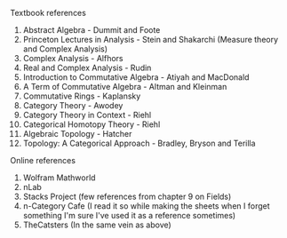 Textbook references
1. Abstract Algebra - Dummit and Foote
2. Princeton Lectures in Analysis - Stein and Shakarchi (Measure theory and Complex Analysis)
3. Complex Analysis - Alfhors
4. Real and Complex Analysis - Rudin
5. Introduction to Commutative Algebra - Atiyah and MacDonald
6. A Term of Commutative Algebra - Altman and Kleinman
7. Commutative Rings - Kaplansky
8. Category Theory - Awodey
9. Category Theory in Context - Riehl
10. Categorical Homotopy Theory - Riehl
11. Algebraic Topology - Hatcher
12. Topology: A Categorical Approach - Bradley, Bryson and Terilla

Online references
1. Wolfram Mathworld
2. nLab
3. Stacks Project (few references from chapter 9 on Fields)
4. n-Category Cafe (I read it so while making the sheets when I forget something I'm sure I've used it as a reference sometimes)
5. TheCatsters (In the same vein as above)